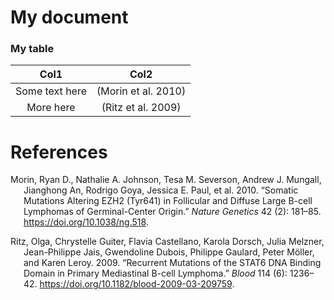 # My document

### My table

|      Col1      |        Col2         |
|:--------------:|:-------------------:|
| Some text here | (Morin et al. 2010) |
|   More here    | (Ritz et al. 2009)  |

# References

<div id="refs" class="references csl-bib-body hanging-indent">

<div id="ref-morinSomaticMutationsAltering2010a" class="csl-entry">

Morin, Ryan D., Nathalie A. Johnson, Tesa M. Severson, Andrew J.
Mungall, Jianghong An, Rodrigo Goya, Jessica E. Paul, et al. 2010.
“Somatic Mutations Altering EZH2 (Tyr641) in Follicular and Diffuse
Large <span class="nocase">B-cell</span> Lymphomas of Germinal-Center
Origin.” *Nature Genetics* 42 (2): 181–85.
<https://doi.org/10.1038/ng.518>.

</div>

<div id="ref-ritzRecurrentMutationsSTAT62009a" class="csl-entry">

Ritz, Olga, Chrystelle Guiter, Flavia Castellano, Karola Dorsch, Julia
Melzner, Jean-Philippe Jais, Gwendoline Dubois, Philippe Gaulard, Peter
Möller, and Karen Leroy. 2009. “Recurrent Mutations of the STAT6 DNA
Binding Domain in Primary Mediastinal <span class="nocase">B-cell</span>
Lymphoma.” *Blood* 114 (6): 1236–42.
<https://doi.org/10.1182/blood-2009-03-209759>.

</div>

</div>